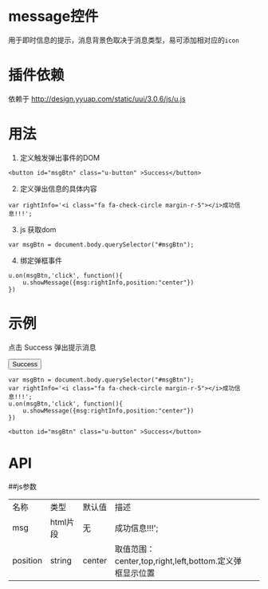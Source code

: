 # message控件

用于即时信息的提示，消息背景色取决于消息类型，易可添加相对应的`icon`

# 插件依赖

依赖于  http://design.yyuap.com/static/uui/3.0.6/js/u.js

# 用法

1. 定义触发弹出事件的DOM

```
<button id="msgBtn" class="u-button" >Success</button>

```
2. 定义弹出信息的具体内容

```
var rightInfo='<i class="fa fa-check-circle margin-r-5"></i>成功信息!!!';

```

3. js 获取dom

```
var msgBtn = document.body.querySelector("#msgBtn");

```

4. 绑定弹框事件

```
u.on(msgBtn,'click', function(){ 
    u.showMessage({msg:rightInfo,position:"center"})
})

```

# 示例


点击 Success 弹出提示消息
<div class="example-content"><script>var msgBtn = document.body.querySelector("#msgBtn");
var rightInfo='<i class="fa fa-check-circle margin-r-5"></i>成功信息!!!';
u.on(msgBtn,'click', function(){ 
    u.showMessage({msg:rightInfo,position:"center"})
})
</script></div>
<div class="example-content"><button id="msgBtn" class="u-button" >Success</button>

</div>
<div class="examples-code"><pre><code>var msgBtn = document.body.querySelector("#msgBtn");
var rightInfo='&lt;i class="fa fa-check-circle margin-r-5">&lt;/i>成功信息!!!';
u.on(msgBtn,'click', function(){ 
    u.showMessage({msg:rightInfo,position:"center"})
})</code></pre>
</div>
<div class="examples-code"><pre><code>&lt;button id="msgBtn" class="u-button" >Success&lt;/button>
</code></pre>
</div>



# API

##js参数
<table>
  <tbody>
  	  <tr>
	    <td>名称</td>
	    <td>类型</td>
	    <td>默认值</td>
	    <td>描述</td>
	    <td></td>
	  </tr>
	  <tr>
	    <td>msg</td>
	    <td>html片段</td>
	    <td>无</td>
	    <td><i class="fa fa-check-circle margin-r-5"></i>成功信息!!!';</td>
	    <td></td>
	  </tr>
	    <td>position</td>
	    <td>string</td>
	    <td>center</td>
	    <td>取值范围：center,top,right,left,bottom.定义弹框显示位置</td>
	    <td></td>
	  </tr>
	</tbody>
</table>


